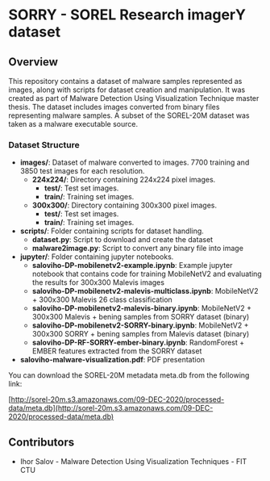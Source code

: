 # SORRY - SOREL Research imagerY dataset

## Overview

This repository contains a dataset of malware samples represented as images, along with scripts for dataset creation and manipulation. It was created as part of Malware Detection Using Visualization Technique master thesis. The dataset includes images converted from binary files representing malware samples. A subset of the SOREL-20M dataset was taken as a malware executable source.

### Dataset Structure

- **images/**: Dataset of malware converted to images. 7700 training and 3850 test images for each resolution.
  - **224x224/**: Directory containing 224x224 pixel images.
    - **test/**: Test set images.
    - **train/**: Training set images.
  - **300x300/**: Directory containing 300x300 pixel images.
    - **test/**: Test set images.
    - **train/**: Training set images.
- **scripts/**: Folder containing scripts for dataset handling.
  - **dataset.py**: Script to download and create the dataset
  - **malware2image.py**: Script to convert any binary file into image
- **jupyter/**: Folder containing jupyter notebooks.
  - **saloviho-DP-mobilenetv2-example.ipynb**: Example jupyter notebook that contains code for training MobileNetV2 and evaluating the results for 300x300 Malevis images
  - **saloviho-DP-mobilenetv2-malevis-multiclass.ipynb**: MobileNetV2 + 300x300 Malevis 26 class classification
  - **saloviho-DP-mobilenetv2-malevis-binary.ipynb**: MobileNetV2 + 300x300 Malevis + bening samples from SORRY dataset (binary) 
  - **saloviho-DP-mobilenetv2-SORRY-binary.ipynb**: MobileNetV2 + 300x300 SORRY + bening samples from Malevis dataset (binary) 
  - **saloviho-DP-RF-SORRY-ember-binary.ipynb**: RandomForest + EMBER features extracted from the SORRY dataset
- **saloviho-malware-visualization.pdf**: PDF presentation  

You can download the SOREL-20M metadata meta.db from the following link:

[http://sorel-20m.s3.amazonaws.com/09-DEC-2020/processed-data/meta.db](http://sorel-20m.s3.amazonaws.com/09-DEC-2020/processed-data/meta.db)

## Contributors

- Ihor Salov - Malware Detection Using Visualization Techniques - FIT CTU
